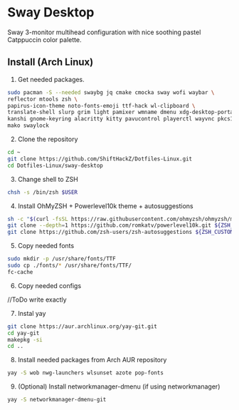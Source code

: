 # Sway Desktop

Sway 3-monitor multihead configuration with nice soothing pastel Catppuccin color palette.

## Install (Arch Linux)

1. Get needed packages.

```bash
sudo pacman -S --needed swaybg jq cmake cmocka sway wofi waybar \
reflector mtools zsh \
papirus-icon-theme noto-fonts-emoji ttf-hack wl-clipboard \
translate-shell slurp grim light pamixer wmname dmenu xdg-desktop-portal \
kanshi gnome-keyring alacritty kitty pavucontrol playerctl wayvnc pkcs11-helper \
mako swaylock
```

2. Clone the repository

```bash
cd ~
git clone https://github.com/ShiftHackZ/Dotfiles-Linux.git
cd Dotfiles-Linux/sway-desktop
```

3. Change shell to ZSH

```bash
chsh -s /bin/zsh $USER
```

4. Install OhMyZSH + Powerlevel10k theme + autosuggestions

```bash
sh -c "$(curl -fsSL https://raw.githubusercontent.com/ohmyzsh/ohmyzsh/master/tools/install.sh)"
git clone --depth=1 https://github.com/romkatv/powerlevel10k.git ${ZSH_CUSTOM:-$HOME/.oh-my-zsh/custom}/themes/powerlevel10k
git clone https://github.com/zsh-users/zsh-autosuggestions ${ZSH_CUSTOM:-$HOME/.oh-my-zsh/custom}/plugins/zsh-autosuggestion
```

5. Copy needed fonts

```bash
sudo mkdir -p /usr/share/fonts/TTF
sudo cp ./fonts/* /usr/share/fonts/TTF/
fc-cache
```

6. Copy needed configs

//ToDo write exactly

7. Instal yay

```bash
git clone https://aur.archlinux.org/yay-git.git
cd yay-git
makepkg -si
cd ..
```

8. Install needed packages from Arch AUR repository

```bash
yay -S wob nwg-launchers wlsunset azote pop-fonts
```

9. (Optional) Install networkmanager-dmenu (if using networkmanager)

```bash
yay -S networkmanager-dmenu-git
```

